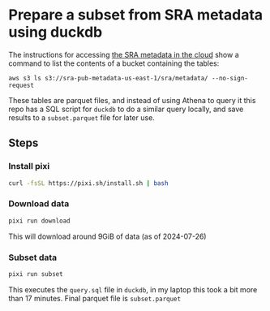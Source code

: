 # Prepare a subset from SRA metadata using duckdb

The instructions for accessing [the SRA metadata in the cloud](https://www.ncbi.nlm.nih.gov/sra/docs/sra-athena/)
show a command to list the contents of a bucket containing the tables:

```
aws s3 ls s3://sra-pub-metadata-us-east-1/sra/metadata/ --no-sign-request
```

These tables are parquet files,
and instead of using Athena to query it this repo has a SQL script
for `duckdb` to do a similar query locally,
and save results to a `subset.parquet` file for later use.

## Steps

### Install pixi

```bash
curl -fsSL https://pixi.sh/install.sh | bash
```

### Download data

```bash
pixi run download
```
This will download around 9GiB of data (as of 2024-07-26)

### Subset data

```bash
pixi run subset
```

This executes the `query.sql` file in `duckdb`,
in my laptop this took a bit more than 17 minutes.
Final parquet file is `subset.parquet`
